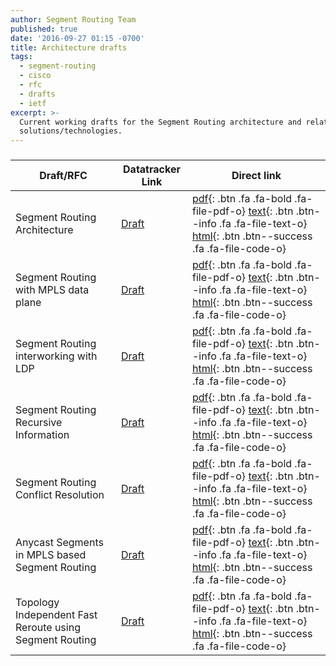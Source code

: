 ```yaml
---
author: Segment Routing Team
published: true
date: '2016-09-27 01:15 -0700'
title: Architecture drafts
tags:
  - segment-routing
  - cisco
  - rfc
  - drafts
  - ietf
excerpt: >-
  Current working drafts for the Segment Routing architecture and related
  solutions/technologies.
---
```


<h3 class="archive-subtitle"></h3>
  
[draft-rfc-1-link]: https://datatracker.ietf.org/doc/draft-ietf-spring-segment-routing/
[draft-rfc-1-pdf]: https://tools.ietf.org/pdf/draft-ietf-spring-segment-routing-09.pdf
[draft-rfc-1-html]: https://tools.ietf.org/html/draft-ietf-spring-segment-routing-09
[draft-rfc-1-text]: https://www.ietf.org/id/draft-ietf-spring-segment-routing-09.txt

[draft-rfc-2-link]: https://datatracker.ietf.org/doc/draft-ietf-spring-segment-routing-mpls/
[draft-rfc-2-pdf]: https://tools.ietf.org/pdf/draft-ietf-spring-segment-routing-mpls-05.pdf
[draft-rfc-2-html]: https://tools.ietf.org/html/draft-ietf-spring-segment-routing-mpls-05
[draft-rfc-2-text]: https://www.ietf.org/id/draft-ietf-spring-segment-routing-mpls-05.txt

[draft-rfc-3-link]: https://datatracker.ietf.org/doc/draft-ietf-spring-segment-routing-ldp-interop/
[draft-rfc-3-pdf]: https://tools.ietf.org/pdf/draft-ietf-spring-segment-routing-ldp-interop-04.pdf
[draft-rfc-3-html]: https://tools.ietf.org/html/draft-ietf-spring-segment-routing-ldp-interop-04
[draft-rfc-3-text]: https://www.ietf.org/id/draft-ietf-spring-segment-routing-ldp-interop-04.txt

[draft-rfc-4-link]: https://datatracker.ietf.org/doc/draft-filsfils-spring-sr-recursing-info/
[draft-rfc-4-pdf]: https://tools.ietf.org/pdf/draft-filsfils-spring-sr-recursing-info-02.pdf
[draft-rfc-4-html]: https://tools.ietf.org/html/draft-filsfils-spring-sr-recursing-info-02
[draft-rfc-4-text]: https://www.ietf.org/id/draft-filsfils-spring-sr-recursing-info-02.txt

[draft-rfc-5-link]: https://datatracker.ietf.org/doc/draft-ietf-spring-conflict-resolution/
[draft-rfc-5-pdf]:  https://tools.ietf.org/pdf/draft-ietf-spring-conflict-resolution-01.pdf
[draft-rfc-5-html]: https://tools.ietf.org/html/draft-ietf-spring-conflict-resolution-01
[draft-rfc-5-text]: https://www.ietf.org/id/draft-ietf-spring-conflict-resolution-01.txt

[draft-rfc-6-link]: https://datatracker.ietf.org/doc/draft-psarkar-spring-mpls-anycast-segments/
[draft-rfc-6-pdf]:  https://www.ietf.org/id/draft-psarkar-spring-mpls-anycast-segments-02.pdf
[draft-rfc-6-html]: https://tools.ietf.org/html/draft-psarkar-spring-mpls-anycast-segments-02
[draft-rfc-6-text]: https://www.ietf.org/id/draft-psarkar-spring-mpls-anycast-segments-02.txt

[draft-rfc-7-link]: https://datatracker.ietf.org/doc/draft-francois-rtgwg-segment-routing-ti-lfa/
[draft-rfc-7-pdf]: https://tools.ietf.org/pdf/draft-francois-rtgwg-segment-routing-ti-lfa-01.pdf
[draft-rfc-7-html]: https://tools.ietf.org/html/draft-francois-rtgwg-segment-routing-ti-lfa-01
[draft-rfc-7-text]: https://www.ietf.org/id/draft-francois-rtgwg-segment-routing-ti-lfa-01.txt





| Draft/RFC            | Datatracker Link   | Direct link                                       |
| --------             | ---------          | -----------                                       |
| Segment Routing Architecture  |  [Draft][draft-rfc-1-link]  |  [ pdf][draft-rfc-1-pdf]{: .btn .fa .fa-bold .fa-file-pdf-o} [ text][draft-rfc-1-text]{: .btn .btn--info .fa .fa-file-text-o} [ html][draft-rfc-1-html]{: .btn .btn--success .fa .fa-file-code-o}                               | 
| Segment Routing with MPLS data plane  |   [Draft][draft-rfc-2-link]  |  [ pdf][draft-rfc-2-pdf]{: .btn .fa .fa-bold .fa-file-pdf-o} [ text][draft-rfc-2-text]{: .btn .btn--info .fa .fa-file-text-o} [ html][draft-rfc-2-html]{: .btn .btn--success .fa .fa-file-code-o}                     |
| Segment Routing interworking with LDP   |   [Draft][draft-rfc-3-link]  |  [ pdf][draft-rfc-3-pdf]{: .btn .fa .fa-bold .fa-file-pdf-o} [ text][draft-rfc-3-text]{: .btn .btn--info .fa .fa-file-text-o} [ html][draft-rfc-3-html]{: .btn .btn--success .fa .fa-file-code-o}                     | 
| Segment Routing Recursive Information   |  [Draft][draft-rfc-4-link]  |  [ pdf][draft-rfc-4-pdf]{: .btn .fa .fa-bold .fa-file-pdf-o} [ text][draft-rfc-4-text]{: .btn .btn--info .fa .fa-file-text-o} [ html][draft-rfc-4-html]{: .btn .btn--success .fa .fa-file-code-o}                     | 
| Segment Routing Conflict Resolution  |   [Draft][draft-rfc-5-link]  |  [ pdf][draft-rfc-5-pdf]{: .btn .fa .fa-bold .fa-file-pdf-o} [ text][draft-rfc-5-text]{: .btn .btn--info .fa .fa-file-text-o} [ html][draft-rfc-5-html]{: .btn .btn--success .fa .fa-file-code-o}                             | 
| Anycast Segments in MPLS based Segment Routing  |       [Draft][draft-rfc-6-link]  |  [ pdf][draft-rfc-6-pdf]{: .btn .fa .fa-bold .fa-file-pdf-o} [ text][draft-rfc-6-text]{: .btn .btn--info .fa .fa-file-text-o} [ html][draft-rfc-6-html]{: .btn .btn--success .fa .fa-file-code-o}        | 
| Topology Independent Fast Reroute using Segment Routing  |[Draft][draft-rfc-7-link]|[ pdf][draft-rfc-7-pdf]{: .btn .fa .fa-bold .fa-file-pdf-o} [ text][draft-rfc-7-text]{: .btn .btn--info .fa .fa-file-text-o} [ html][draft-rfc-7-html]{: .btn .btn--success .fa .fa-file-code-o}        |
